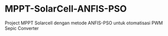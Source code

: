 # MPPT-SolarCell-ANFIS-PSO
Project MPPT Solarcell dengan metode ANFIS-PSO untuk otomatisasi PWM Sepic Converter
